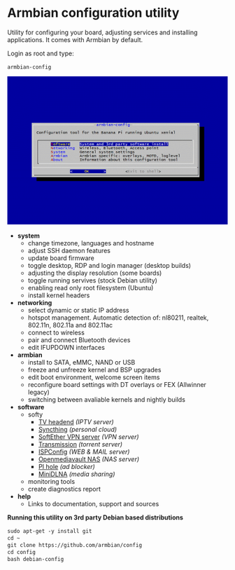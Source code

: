 # Armbian configuration utility

Utility for configuring your board, adjusting services and installing applications. It comes with Armbian by default. 

Login as root and type:

	armbian-config

![](images/animated.gif)

- **system**
	- change timezone, languages and hostname
	- adjust SSH daemon features
	- update board firmware
	- toggle desktop, RDP and login manager (desktop builds)
	- adjusting the display resolution (some boards)
	- toggle running servives (stock Debian utility)
	- enabling read only root filesystem (Ubuntu)
	- install kernel headers
- **networking**
	- select dynamic or static IP address
	- hotspot management. Automatic detection of: nl80211, realtek, 802.11n, 802.11a and 802.11ac 
	- connect to wireless 
	- pair and connect Bluetooth devices
	- edit IFUPDOWN interfaces
- **armbian**
	- install to SATA, eMMC, NAND or USB
	- freeze and unfreeze kernel and BSP upgrades
	- edit boot environment, welcome screen items
	- reconfigure board settings with DT overlays or FEX (Allwinner legacy)
	- switching between avaliable kernels and nightly builds
- **software**
	- softy
		- [TV headend](https://tvheadend.org/) *(IPTV server)*
		- [Syncthing](https://syncthing.net/) *(personal cloud)*
		- [SoftEther VPN server](https://www.softether.org/) *(VPN server)*
		- [Transmission](https://transmissionbt.com/) *(torrent server)*
		- [ISPConfig](https://www.ispconfig.org/) *(WEB & MAIL server)*
		- [Openmediavault NAS](http://www.openmediavault.org/) *(NAS server)*
		- [PI hole](https://pi-hole.net) *(ad blocker)*
		- [MiniDLNA](http://minidlna.sourceforge.net/) *(media sharing)*
	- monitoring tools	
	- create diagnostics report	
- **help**
	- Links to documentation, support and sources

**Running this utility on 3rd party Debian based distributions**

	sudo apt-get -y install git
	cd ~
	git clone https://github.com/armbian/config
	cd config
	bash debian-config